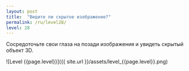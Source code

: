 ```yaml
---
layout: post
title:  "Видите ли скрытое изображение?"
permalink: /ru/level28/
level: 28
---
```

Сосредоточьте свои глаза на позади изображения и увидеть скрытый объект 3D.

![Level {{page.level}}]({{ site.url }}/assets/level_{{page.level}}.png)